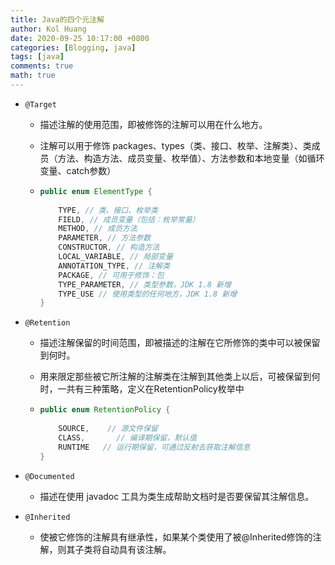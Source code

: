 ```yaml
---
title: Java的四个元注解
author: Kol Huang
date: 2020-09-25 10:17:00 +0800
categories: [Blogging, java]
tags: [java]
comments: true
math: true
---
```






* `@Target`

  * 描述注解的使用范围，即被修饰的注解可以用在什么地方。

  * 注解可以用于修饰 packages、types（类、接口、枚举、注解类）、类成员（方法、构造方法、成员变量、枚举值）、方法参数和本地变量（如循环变量、catch参数）

  * ```java
    public enum ElementType {
     
        TYPE, // 类、接口、枚举类
        FIELD, // 成员变量（包括：枚举常量）
        METHOD, // 成员方法
        PARAMETER, // 方法参数
        CONSTRUCTOR, // 构造方法
        LOCAL_VARIABLE, // 局部变量
        ANNOTATION_TYPE, // 注解类
        PACKAGE, // 可用于修饰：包
        TYPE_PARAMETER, // 类型参数，JDK 1.8 新增
        TYPE_USE // 使用类型的任何地方，JDK 1.8 新增
    }
    ```

* `@Retention`

  * 描述注解保留的时间范围，即被描述的注解在它所修饰的类中可以被保留到何时。

  * 用来限定那些被它所注解的注解类在注解到其他类上以后，可被保留到何时，一共有三种策略，定义在RetentionPolicy枚举中

  * ```java
    public enum RetentionPolicy {
     
        SOURCE,    // 源文件保留
        CLASS,       // 编译期保留，默认值
        RUNTIME   // 运行期保留，可通过反射去获取注解信息
    }
    ```

* `@Documented`

  * 描述在使用 javadoc 工具为类生成帮助文档时是否要保留其注解信息。

* `@Inherited`

  * 使被它修饰的注解具有继承性，如果某个类使用了被@Inherited修饰的注解，则其子类将自动具有该注解。

